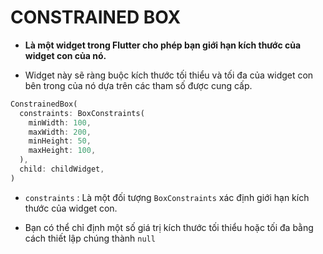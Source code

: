# CONSTRAINED BOX

- **Là một widget trong Flutter cho phép bạn giới hạn kích thước của widget con của nó.**

- Widget này sẽ ràng buộc kích thước tối thiểu và tối đa của widget con bên trong của nó dựa trên các tham số được cung cấp.

```dart
ConstrainedBox(
  constraints: BoxConstraints(
    minWidth: 100,
    maxWidth: 200,
    minHeight: 50,
    maxHeight: 100,
  ),
  child: childWidget,
)
```

- `constraints` : Là một đối tượng `BoxConstraints` xác định giới hạn kích thước của widget con.

- Bạn có thể chỉ định một số giá trị kích thước tối thiểu hoặc tối đa bằng cách thiết lập chúng thành `null` 
